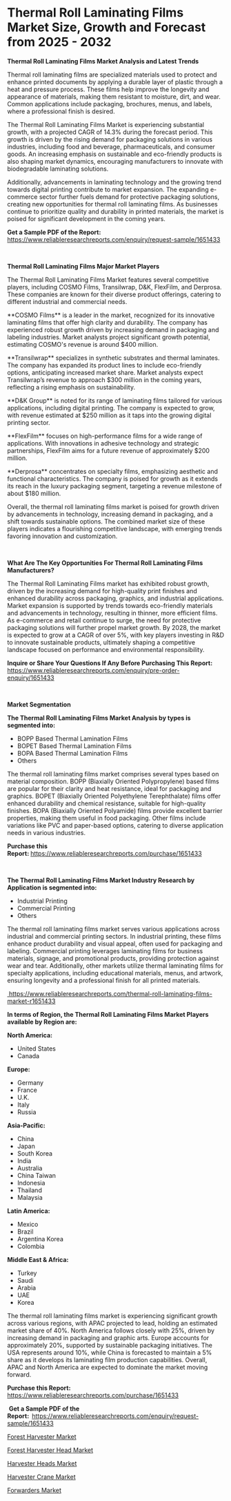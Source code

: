 <p><h1>Thermal Roll Laminating Films Market Size, Growth and Forecast from 2025 - 2032</h1></p><p><strong>Thermal Roll Laminating Films Market Analysis and Latest Trends</strong></p>
<p><p>Thermal roll laminating films are specialized materials used to protect and enhance printed documents by applying a durable layer of plastic through a heat and pressure process. These films help improve the longevity and appearance of materials, making them resistant to moisture, dirt, and wear. Common applications include packaging, brochures, menus, and labels, where a professional finish is desired.</p><p>The Thermal Roll Laminating Films Market is experiencing substantial growth, with a projected CAGR of 14.3% during the forecast period. This growth is driven by the rising demand for packaging solutions in various industries, including food and beverage, pharmaceuticals, and consumer goods. An increasing emphasis on sustainable and eco-friendly products is also shaping market dynamics, encouraging manufacturers to innovate with biodegradable laminating solutions.</p><p>Additionally, advancements in laminating technology and the growing trend towards digital printing contribute to market expansion. The expanding e-commerce sector further fuels demand for protective packaging solutions, creating new opportunities for thermal roll laminating films. As businesses continue to prioritize quality and durability in printed materials, the market is poised for significant development in the coming years.</p></p>
<p><strong>Get a Sample PDF of the Report:&nbsp;</strong> <a href="https://www.reliableresearchreports.com/enquiry/request-sample/1651433?utm_campaign=3369&utm_medium=2&utm_source=Github&utm_content=ia&utm_term=23032025&utm_id=thermal-roll-laminating-films">https://www.reliableresearchreports.com/enquiry/request-sample/1651433</a></p>
<p>&nbsp;</p>
<p><strong>Thermal Roll Laminating Films Major Market Players</strong></p>
<p><p>The Thermal Roll Laminating Films Market features several competitive players, including COSMO Films, Transilwrap, D&K, FlexFilm, and Derprosa. These companies are known for their diverse product offerings, catering to different industrial and commercial needs.</p><p>**COSMO Films** is a leader in the market, recognized for its innovative laminating films that offer high clarity and durability. The company has experienced robust growth driven by increasing demand in packaging and labeling industries. Market analysts project significant growth potential, estimating COSMO's revenue is around $400 million.</p><p>**Transilwrap** specializes in synthetic substrates and thermal laminates. The company has expanded its product lines to include eco-friendly options, anticipating increased market share. Market analysts expect Transilwrap’s revenue to approach $300 million in the coming years, reflecting a rising emphasis on sustainability.</p><p>**D&K Group** is noted for its range of laminating films tailored for various applications, including digital printing. The company is expected to grow, with revenue estimated at $250 million as it taps into the growing digital printing sector.</p><p>**FlexFilm** focuses on high-performance films for a wide range of applications. With innovations in adhesive technology and strategic partnerships, FlexFilm aims for a future revenue of approximately $200 million.</p><p>**Derprosa** concentrates on specialty films, emphasizing aesthetic and functional characteristics. The company is poised for growth as it extends its reach in the luxury packaging segment, targeting a revenue milestone of about $180 million.</p><p>Overall, the thermal roll laminating films market is poised for growth driven by advancements in technology, increasing demand in packaging, and a shift towards sustainable options. The combined market size of these players indicates a flourishing competitive landscape, with emerging trends favoring innovation and customization.</p></p>
<p>&nbsp;</p>
<p><strong>What Are The Key Opportunities For Thermal Roll Laminating Films Manufacturers?</strong></p>
<p><p>The Thermal Roll Laminating Films market has exhibited robust growth, driven by the increasing demand for high-quality print finishes and enhanced durability across packaging, graphics, and industrial applications. Market expansion is supported by trends towards eco-friendly materials and advancements in technology, resulting in thinner, more efficient films. As e-commerce and retail continue to surge, the need for protective packaging solutions will further propel market growth. By 2028, the market is expected to grow at a CAGR of over 5%, with key players investing in R&D to innovate sustainable products, ultimately shaping a competitive landscape focused on performance and environmental responsibility.</p></p>
<p><strong>Inquire or Share Your Questions If Any Before Purchasing This Report:</strong> <a href="https://www.reliableresearchreports.com/enquiry/pre-order-enquiry/1651433?utm_campaign=3369&utm_medium=2&utm_source=Github&utm_content=ia&utm_term=23032025&utm_id=thermal-roll-laminating-films">https://www.reliableresearchreports.com/enquiry/pre-order-enquiry/1651433</a></p>
<p>&nbsp;</p>
<p><strong>Market Segmentation</strong></p>
<p><strong>The Thermal Roll Laminating Films Market Analysis by types is segmented into:</strong></p>
<p><ul><li>BOPP Based Thermal Lamination Films</li><li>BOPET Based Thermal Lamination Films</li><li>BOPA Based Thermal Lamination Films</li><li>Others</li></ul></p>
<p><p>The thermal roll laminating films market comprises several types based on material composition. BOPP (Biaxially Oriented Polypropylene) based films are popular for their clarity and heat resistance, ideal for packaging and graphics. BOPET (Biaxially Oriented Polyethylene Terephthalate) films offer enhanced durability and chemical resistance, suitable for high-quality finishes. BOPA (Biaxially Oriented Polyamide) films provide excellent barrier properties, making them useful in food packaging. Other films include variations like PVC and paper-based options, catering to diverse application needs in various industries.</p></p>
<p><strong>Purchase this Report:&nbsp;</strong><a href="https://www.reliableresearchreports.com/purchase/1651433?utm_campaign=3369&utm_medium=2&utm_source=Github&utm_content=ia&utm_term=23032025&utm_id=thermal-roll-laminating-films">https://www.reliableresearchreports.com/purchase/1651433</a></p>
<p>&nbsp;</p>
<p><strong>The Thermal Roll Laminating Films Market Industry Research by Application is segmented into:</strong></p>
<p><ul><li>Industrial Printing</li><li>Commercial Printing</li><li>Others</li></ul></p>
<p><p>The thermal roll laminating films market serves various applications across industrial and commercial printing sectors. In industrial printing, these films enhance product durability and visual appeal, often used for packaging and labeling. Commercial printing leverages laminating films for business materials, signage, and promotional products, providing protection against wear and tear. Additionally, other markets utilize thermal laminating films for specialty applications, including educational materials, menus, and artwork, ensuring longevity and a professional finish for all printed materials.</p></p>
<p><a href="https://www.reliableresearchreports.com/thermal-roll-laminating-films-market-r1651433?utm_campaign=3369&utm_medium=2&utm_source=Github&utm_content=ia&utm_term=23032025&utm_id=thermal-roll-laminating-films">&nbsp;https://www.reliableresearchreports.com/thermal-roll-laminating-films-market-r1651433</a></p>
<p><strong>In terms of Region, the Thermal Roll Laminating Films Market Players available by Region are:</strong></p>
<p>
    <p> <strong> North America: </strong>
        <ul>
            <li>United States</li>
            <li>Canada</li>
        </ul>
        </p> 
    <p> <strong> Europe: </strong>
        <ul>
            <li>Germany</li>
            <li>France</li>
            <li>U.K.</li>
            <li>Italy</li>
            <li>Russia</li>
        </ul>
        </p> 
    <p> <strong> Asia-Pacific: </strong>
        <ul>
            <li>China</li>
            <li>Japan</li>
            <li>South Korea</li>
            <li>India</li>
            <li>Australia</li>
            <li>China Taiwan</li>
            <li>Indonesia</li>
            <li>Thailand</li>
            <li>Malaysia</li>
        </ul>
        </p> 
    <p> <strong> Latin America: </strong>
        <ul>
            <li>Mexico</li>
            <li>Brazil</li>
            <li>Argentina Korea</li>
            <li>Colombia</li>
        </ul>
        </p> 
    <p> <strong> Middle East & Africa: </strong>
        <ul>
            <li>Turkey</li>
            <li>Saudi</li>
            <li>Arabia</li>
            <li>UAE</li>
            <li>Korea</li>
        </ul>
    </p>
    </p>
<p><p>The thermal roll laminating films market is experiencing significant growth across various regions, with APAC projected to lead, holding an estimated market share of 40%. North America follows closely with 25%, driven by increasing demand in packaging and graphic arts. Europe accounts for approximately 20%, supported by sustainable packaging initiatives. The USA represents around 10%, while China is forecasted to maintain a 5% share as it develops its laminating film production capabilities. Overall, APAC and North America are expected to dominate the market moving forward.</p></p>
<p><strong>Purchase this Report: </strong><a href="https://www.reliableresearchreports.com/purchase/1651433?utm_campaign=3369&utm_medium=2&utm_source=Github&utm_content=ia&utm_term=23032025&utm_id=thermal-roll-laminating-films">https://www.reliableresearchreports.com/purchase/1651433</a></p>
<p>&nbsp;<strong>Get a Sample PDF of the Report:&nbsp;&nbsp;</strong><a href="https://www.reliableresearchreports.com/enquiry/request-sample/1651433?utm_campaign=3369&utm_medium=2&utm_source=Github&utm_content=ia&utm_term=23032025&utm_id=thermal-roll-laminating-films">https://www.reliableresearchreports.com/enquiry/request-sample/1651433</a></p>
<p><strong></strong></p>
<p><p><a href="https://www.linkedin.com/pulse/size-estimationof-forest-harvester-market-forecast-ofthe-hbmtf?utm_campaign=3369&utm_medium=2&utm_source=Github&utm_content=ia&utm_term=23032025&utm_id=thermal-roll-laminating-films">Forest Harvester Market</a></p><p><a href="https://www.linkedin.com/pulse/market-dynamics-trends-in-depth-look-forest-harvester-head-dl7uf?utm_campaign=3369&utm_medium=2&utm_source=Github&utm_content=ia&utm_term=23032025&utm_id=thermal-roll-laminating-films">Forest Harvester Head Market</a></p><p><a href="https://www.linkedin.com/pulse/harvester-heads-market-size-forecasted-126-cagr-from-2025-aocjf?utm_campaign=3369&utm_medium=2&utm_source=Github&utm_content=ia&utm_term=23032025&utm_id=thermal-roll-laminating-films">Harvester Heads Market</a></p><p><a href="https://www.linkedin.com/pulse/harvester-crane-market-growth-study-offers-detailed-trajectory-yaqcf?utm_campaign=3369&utm_medium=2&utm_source=Github&utm_content=ia&utm_term=23032025&utm_id=thermal-roll-laminating-films">Harvester Crane Market</a></p><p><a href="https://www.linkedin.com/pulse/forwarders-market-progressan-anticipated-compound-annual-qdzyf?utm_campaign=3369&utm_medium=2&utm_source=Github&utm_content=ia&utm_term=23032025&utm_id=thermal-roll-laminating-films">Forwarders Market</a></p></p>